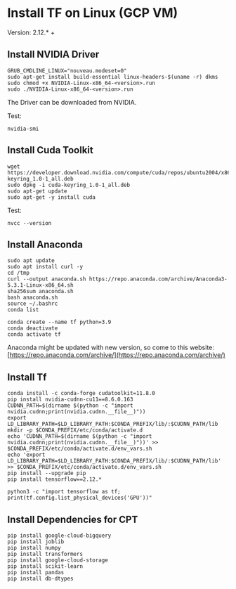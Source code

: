 # Install TF on Linux (GCP VM)
Version: 2.12.* +

## Install NVIDIA Driver
```
GRUB_CMDLINE_LINUX="nouveau.modeset=0"
sudo apt-get install build-essential linux-headers-$(uname -r) dkms
sudo chmod +x NVIDIA-Linux-x86_64-<version>.run
sudo ./NVIDIA-Linux-x86_64-<version>.run
```
The Driver can be downloaded from NVIDIA.

Test: 
```
nvidia-smi
```

## Install Cuda Toolkit
```
wget https://developer.download.nvidia.com/compute/cuda/repos/ubuntu2004/x86_64/cuda-keyring_1.0-1_all.deb
sudo dpkg -i cuda-keyring_1.0-1_all.deb
sudo apt-get update
sudo apt-get -y install cuda
```

Test:
```
nvcc --version
```

## Install Anaconda
```
sudo apt update
sudo apt install curl -y
cd /tmp
curl --output anaconda.sh https://repo.anaconda.com/archive/Anaconda3-5.3.1-Linux-x86_64.sh
sha256sum anaconda.sh
bash anaconda.sh
source ~/.bashrc
conda list

conda create --name tf python=3.9
conda deactivate
conda activate tf
```
Anaconda might be updated with new version, so come to this website: [https://repo.anaconda.com/archive/](https://repo.anaconda.com/archive/)

## Install Tf
```
conda install -c conda-forge cudatoolkit=11.8.0
pip install nvidia-cudnn-cu11==8.6.0.163
CUDNN_PATH=$(dirname $(python -c "import nvidia.cudnn;print(nvidia.cudnn.__file__)"))
export LD_LIBRARY_PATH=$LD_LIBRARY_PATH:$CONDA_PREFIX/lib/:$CUDNN_PATH/lib
mkdir -p $CONDA_PREFIX/etc/conda/activate.d
echo 'CUDNN_PATH=$(dirname $(python -c "import nvidia.cudnn;print(nvidia.cudnn.__file__)"))' >> $CONDA_PREFIX/etc/conda/activate.d/env_vars.sh
echo 'export LD_LIBRARY_PATH=$LD_LIBRARY_PATH:$CONDA_PREFIX/lib/:$CUDNN_PATH/lib' >> $CONDA_PREFIX/etc/conda/activate.d/env_vars.sh
pip install --upgrade pip
pip install tensorflow==2.12.*

python3 -c "import tensorflow as tf; print(tf.config.list_physical_devices('GPU'))"
```

## Install Dependencies for CPT
```
pip install google-cloud-bigquery
pip install joblib
pip install numpy
pip install transformers
pip install google-cloud-storage
pip install scikit-learn
pip install pandas
pip install db-dtypes
```





